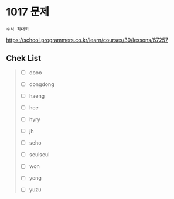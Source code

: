 # 1017 문제

```
수식 최대화
```

https://school.programmers.co.kr/learn/courses/30/lessons/67257

## Chek List

> - [ ] dooo
> 
> - [ ] dongdong
> 
> - [ ] haeng
> 
> - [ ] hee
> 
> - [ ] hyry
> 
> - [ ] jh
> 
> - [ ] seho
> 
> - [ ] seulseul
> 
> - [ ] won
> 
> - [ ] yong
> 
> - [ ] yuzu